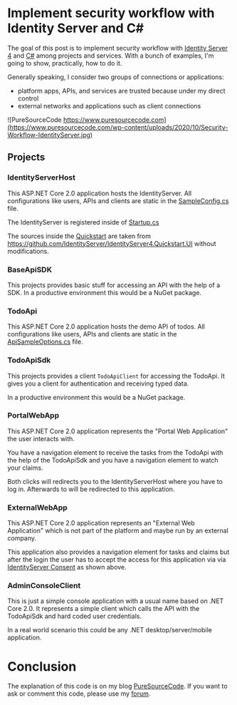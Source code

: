 # Implement security workflow with Identity Server and C#
The goal of this post is to implement security workflow with [Identity Server 4](https://www.puresourcecode.com/?s=identity+server) and [C#](https://www.puresourcecode.com/category/dotnet/csharp/) among projects and services. With a bunch of examples, I'm going to show, practically, how to do it.

Generally speaking, I consider two groups of connections or applications:
- platform apps, APIs, and services</strong> are trusted because under my direct control
- external networks and applications</strong> such as client connections

![PureSourceCode https://www.puresourcecode.com](https://www.puresourcecode.com/wp-content/uploads/2020/10/Security-Workflow-IdentityServer.jpg)

## Projects

### IdentityServerHost

This ASP.NET Core 2.0 application hosts the IdentityServer.
All configurations like users, APIs and clients are static in the [SampleConfig.cs](src/Platform-IdentityServerHost/SampleConfig.cs) file.

The IdentityServer is registered inside of [Startup.cs](src/Platform-IdentityServerHost/Startup.cs)

The sources inside the [Quickstart](src/Platform-IdentityServerHost/Quickstart) are taken from https://github.com/IdentityServer/IdentityServer4.Quickstart.UI without modifications.

### BaseApiSDK

This projects provides basic stuff for accessing an API with the help of a SDK.
In a productive environment this would be a NuGet package.

### TodoApi

This ASP.NET Core 2.0 application hosts the demo API of todos.
All configurations like users, APIs and clients are static in the [ApiSampleOptions.cs](src/Platform-TasksApi/ApiSampleOptions.cs) file.

### TodoApiSdk

This projects provides a client `TodoApiClient` for accessing the TodoApi.
It gives you a client for authentication and receiving typed data.

In a productive environment this would be a NuGet package.

### PortalWebApp

This ASP.NET Core 2.0 application represents the "Portal Web Application" the user interacts with.

You have a navigation element to receive the tasks from the TodoApi with the help of the TodoApiSdk and you have a navigation element to watch your claims.

Both clicks will redirects you to the IdentityServerHost where you have to log in.
Afterwards to will be redirected to this application.

### ExternalWebApp

This ASP.NET Core 2.0 application represents an "External Web Application" which is not part of the platform and maybe run by an external company.

This application also provides a navigation element for tasks and claims but after the login the user has to accept the access for this application via via [IdentityServer Consent](http://docs.identityserver.io/en/release/topics/consent.html) as shown above.

### AdminConsoleClient

This is just a simple console application with a usual name based on .NET Core 2.0.
It represents a simple client which calls the API with the TodoApiSdk and hard coded user credentials.

In a real world scenario this could be any .NET desktop/server/mobile application.

# Conclusion

The explanation of this code is on my blog [PureSourceCode](https://www.puresourcecode.com/dotnet/net-core/implement-security-workflow-with-identity-server). If you want to ask or comment this code, please use my [forum](https://www.puresourcecode.com/forum/).
